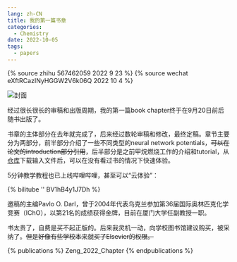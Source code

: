 ```yaml
---
lang: zh-CN
title: 我的第一篇书章
categories:
  - Chemistry
date: 2022-10-05
tags:
  - papers
---
```

{% source zhihu 567462059 2022 9 23 %}
{% source wechat eXftRCazINyHGGW2V6k06Q 2022 10 4 %}

![封面](http://bf.njzjz.win/img/chapter1.jpg)

经过很长很长的审稿和出版周期，我的第一篇book chapter终于在9月20日前后随书出版了。

书章的主体部分在去年就完成了，后来经过数轮审稿和修改，最终定稿。章节主要分为两部分，前半部分介绍了一些不同类型的neural network potentials，<del>可以在论文的introduction部分引用</del>，后半部分是之前甲烷燃烧工作的介绍和tutorial，从[仓库](https://github.com/tongzhugroup/Chapter13-tutorial)下载输入文件后，可以在没有看过书的情况下快速体验。

5分钟教学教程也已上线哔哩哔哩，甚至可以“云体验”：

{% bilitube '' BV1hB4y1J7Dh %}

邀稿的主编Pavlo O. Darl，曾于2004年代表乌克兰参加第36届国际奥林匹克化学竞赛（IChO），以第21名的成绩获得金牌，目前在厦门大学任副教授一职。

书太贵了，自费是买不起正版的。后来我灵机一动，向学校图书馆建议购买，被采纳了。<del>但是好像有些学校本来就买了Elsevier的权限。</del>

{% publications %}
Zeng_2022_Chapter
{% endpublications %}
